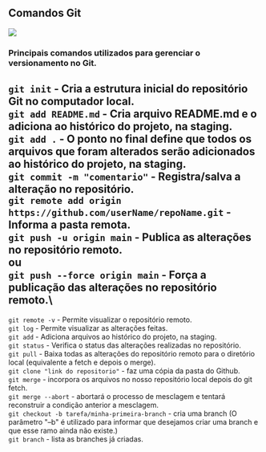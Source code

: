 ## Comandos Git
![](https://cdn.iconscout.com/icon/free/png-256/git-2752184-2285001.png)
### Principais comandos utilizados para gerenciar o versionamento no Git. <br>
`git init` - Cria a estrutura inicial do repositório Git no computador local.\
`git add README.md` - Cria arquivo README.md e o adiciona ao histórico do projeto, na staging.\
`git add .` - O ponto no final define que todos os arquivos que foram alterados serão adicionados ao histórico do projeto, na staging.\
`git commit -m "comentario"` - Registra/salva a alteração no repositório.\
`git remote add origin https://github.com/userName/repoName.git` - Informa a pasta remota.\
`git push -u origin main` - Publica as alterações no repositório remoto.\
ou\
`git push --force origin main` - Força a publicação das alterações no repositório remoto.\
---
`git remote -v` - Permite visualizar o repositório remoto.\
`git log` - Permite visualizar as alterações feitas.\
`git add` - Adiciona arquivos ao histórico do projeto, na staging.\
`git status` - Verifica o status das alterações realizadas no repositório.\
`git pull` - Baixa todas as alterações do repositório remoto para o diretório local (equivalente a fetch e depois o merge).\
`git clone "link do repositorio"` - faz uma cópia da pasta do Github.\
`git merge` - incorpora os arquivos no nosso repositório local depois do git fetch.\
`git merge --abort` - abortará o processo de mesclagem e tentará reconstruir a condição anterior a mesclagem.\
`git checkout -b tarefa/minha-primeira-branch` - cria uma branch (O parâmetro "–b" é utilizado para informar que desejamos criar uma branch e que esse ramo ainda não existe.)\
`git branch` - lista as branches já criadas.
